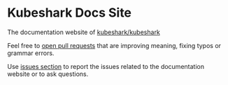 # Kubeshark Docs Site

The documentation website of [kubeshark/kubeshark](https://github.com/kubeshark/kubeshark)

Feel free to [open pull requests](https://github.com/kubeshark/docs/compare) that are
improving meaning, fixing typos or grammar errors.

Use [issues section](https://github.com/kubeshark/docs/issues) to report
the issues related to the documentation website or to ask questions.

